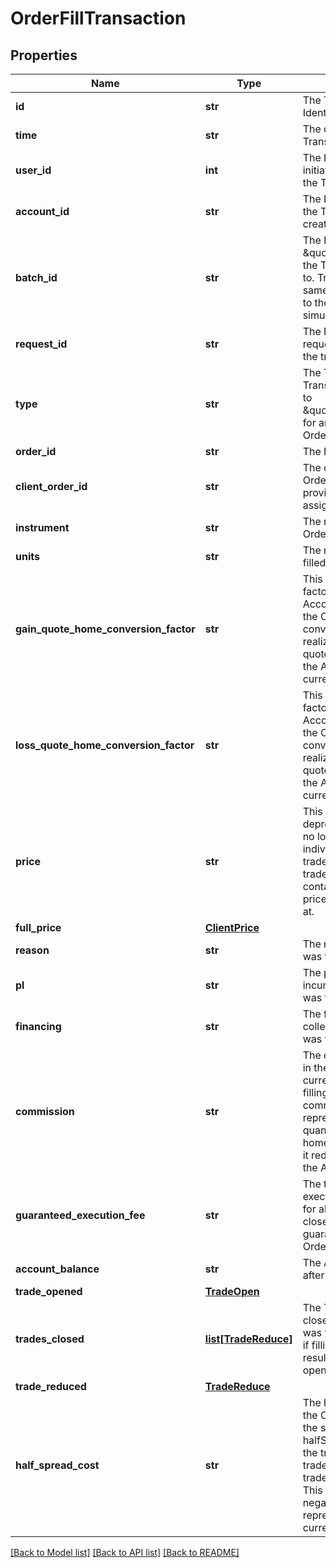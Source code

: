 # OrderFillTransaction

## Properties
Name | Type | Description | Notes
------------ | ------------- | ------------- | -------------
**id** | **str** | The Transaction&#39;s Identifier. | [optional] 
**time** | **str** | The date/time when the Transaction was created. | [optional] 
**user_id** | **int** | The ID of the user that initiated the creation of the Transaction. | [optional] 
**account_id** | **str** | The ID of the Account the Transaction was created for. | [optional] 
**batch_id** | **str** | The ID of the \&quot;batch\&quot; that the Transaction belongs to. Transactions in the same batch are applied to the Account simultaneously. | [optional] 
**request_id** | **str** | The Request ID of the request which generated the transaction. | [optional] 
**type** | **str** | The Type of the Transaction. Always set to \&quot;ORDER_FILL\&quot; for an OrderFillTransaction. | [optional] 
**order_id** | **str** | The ID of the Order filled. | [optional] 
**client_order_id** | **str** | The client Order ID of the Order filled (only provided if the client has assigned one). | [optional] 
**instrument** | **str** | The name of the filled Order&#39;s instrument. | [optional] 
**units** | **str** | The number of units filled by the Order. | [optional] 
**gain_quote_home_conversion_factor** | **str** | This is the conversion factor in effect for the Account at the time of the OrderFill for converting any gains realized in Instrument quote units into units of the Account&#39;s home currency. | [optional] 
**loss_quote_home_conversion_factor** | **str** | This is the conversion factor in effect for the Account at the time of the OrderFill for converting any losses realized in Instrument quote units into units of the Account&#39;s home currency. | [optional] 
**price** | **str** | This field is now deprecated and should no longer be used. The individual tradesClosed, tradeReduced and tradeOpened fields contain the exact/official price each unit was filled at. | [optional] 
**full_price** | [**ClientPrice**](ClientPrice.md) |  | [optional] 
**reason** | **str** | The reason that an Order was filled | [optional] 
**pl** | **str** | The profit or loss incurred when the Order was filled. | [optional] 
**financing** | **str** | The financing paid or collected when the Order was filled. | [optional] 
**commission** | **str** | The commission charged in the Account&#39;s home currency as a result of filling the Order. The commission is always represented as a positive quantity of the Account&#39;s home currency, however it reduces the balance in the Account. | [optional] 
**guaranteed_execution_fee** | **str** | The total guaranteed execution fees charged for all Trades opened, closed or reduced with guaranteed Stop Loss Orders. | [optional] 
**account_balance** | **str** | The Account&#39;s balance after the Order was filled. | [optional] 
**trade_opened** | [**TradeOpen**](TradeOpen.md) |  | [optional] 
**trades_closed** | [**list[TradeReduce]**](TradeReduce.md) | The Trades that were closed when the Order was filled (only provided if filling the Order resulted in a closing open Trades). | [optional] 
**trade_reduced** | [**TradeReduce**](TradeReduce.md) |  | [optional] 
**half_spread_cost** | **str** | The half spread cost for the OrderFill, which is the sum of the halfSpreadCost values in the tradeOpened, tradesClosed and tradeReduced fields. This can be a positive or negative value and is represented in the home currency of the Account. | [optional] 

[[Back to Model list]](../README.md#documentation-for-models) [[Back to API list]](../README.md#documentation-for-api-endpoints) [[Back to README]](../README.md)


